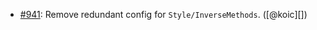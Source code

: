 * [#941](https://github.com/rubocop/rubocop-rails/issues/941): Remove redundant config for `Style/InverseMethods`. ([@koic][])
